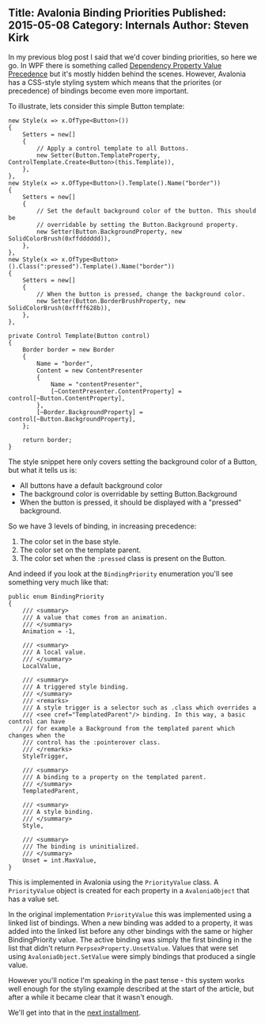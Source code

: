 Title: Avalonia Binding Priorities
Published: 2015-05-08
Category: Internals
Author: Steven Kirk
---

In my previous blog post I said that we'd cover binding priorities, so here we go. In WPF there is something called [Dependency Property Value Precedence][a9fd6f3f] but it's mostly hidden behind the scenes. However, Avalonia has a CSS-style styling system which means that the priorites (or precedence) of bindings become even more important.

To illustrate, lets consider this simple Button template:


```charp
new Style(x => x.OfType<Button>())
{
    Setters = new[]
    {
        // Apply a control template to all Buttons.
        new Setter(Button.TemplateProperty, ControlTemplate.Create<Button>(this.Template)),
    },
},
new Style(x => x.OfType<Button>().Template().Name("border"))
{
    Setters = new[]
    {
        // Set the default background color of the button. This should be
        // overridable by setting the Button.Background property.
        new Setter(Button.BackgroundProperty, new SolidColorBrush(0xffdddddd)),
    },
},
new Style(x => x.OfType<Button>().Class(":pressed").Template().Name("border"))
{
    Setters = new[]
    {
        // When the button is pressed, change the background color.
        new Setter(Button.BorderBrushProperty, new SolidColorBrush(0xffff628b)),
    },
},
```

```charp
private Control Template(Button control)
{
    Border border = new Border
    {
        Name = "border",
        Content = new ContentPresenter
        {
            Name = "contentPresenter",
            [~ContentPresenter.ContentProperty] = control[~Button.ContentProperty],
        },
        [~Border.BackgroundProperty] = control[~Button.BackgroundProperty],
    };

    return border;
}
```

The style snippet here only covers setting the background color of a Button, but what it tells us is:

- All buttons have a default background color
- The background color is overridable by setting Button.Background
- When the button is pressed, it should be displayed with a "pressed" background.

So we have 3 levels of binding, in increasing precedence:

1. The color set in the base style.
2. The color set on the template parent.
3. The color set when the `:pressed` class is present on the Button.

And indeed if you look at the `BindingPriority` enumeration you'll see something very much like that:

```charp
public enum BindingPriority
{
    /// <summary>
    /// A value that comes from an animation.
    /// </summary>
    Animation = -1,

    /// <summary>
    /// A local value.
    /// </summary>
    LocalValue,

    /// <summary>
    /// A triggered style binding.
    /// </summary>
    /// <remarks>
    /// A style trigger is a selector such as .class which overrides a
    /// <see cref="TemplatedParent"/> binding. In this way, a basic control can have
    /// for example a Background from the templated parent which changes when the
    /// control has the :pointerover class.
    /// </remarks>
    StyleTrigger,

    /// <summary>
    /// A binding to a property on the templated parent.
    /// </summary>
    TemplatedParent,

    /// <summary>
    /// A style binding.
    /// </summary>
    Style,

    /// <summary>
    /// The binding is uninitialized.
    /// </summary>
    Unset = int.MaxValue,
}
```

This is implemented in Avalonia using the `PriorityValue` class. A `PriorityValue` object is created for each property in a `AvaloniaObject` that has a value set.

In the original implementation `PriorityValue` this was implemented using a linked list of bindings. When a new binding was added to a property, it was added into the linked list before any other bindings with the same or higher BindingPriority value. The active binding was simply the first binding in the list that didn't return `PerpsexProperty.UnsetValue`. Values that were set using `AvaloniaObject.SetValue` were simply bindings that produced a single value.

However you'll notice I'm speaking in the past tense - this system works well enough for the styling example described at the start of the article, but after a while it became clear that it wasn't enough.

We'll get into that in the [next installment](/blog/2015-07-08-avalonia-binding-priorities-part-2).

[a9fd6f3f]: https://msdn.microsoft.com/en-us/library/ms743230%28v=vs.110%29.aspx "Dependency Property Value Precedence"
